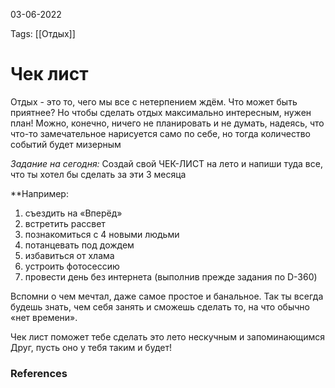 03-06-2022

Tags: 
[[Отдых]]
# Чек лист
Отдых - это то, чего мы все с нетерпением ждём. Что может быть приятнее?
Но чтобы сделать отдых максимально интересным, нужен план! Можно, конечно, ничего не планировать и не думать, надеясь, что что-то замечательное нарисуется само по себе, но тогда количество событий будет мизерным

*Задание на сегодня:* 
Создай свой ЧЕК-ЛИСТ на лето и напиши туда все, что ты хотел бы сделать за эти 3 месяца

**Например:
1. съездить на «Вперёд»
2. встретить рассвет
3. познакомиться с 4 новыми людьми
4. потанцевать под дождем
5. избавиться от хлама
6. устроить фотосессию
7. провести день без интернета (выполнив прежде задания по D-360)

Вспомни о чем мечтал, даже самое простое и банальное. Так ты всегда будешь знать, чем себя занять и сможешь сделать то, на что обычно «нет времени».

Чек лист поможет тебе сделать это лето нескучным и запоминающимся
Друг, пусть оно у тебя таким и будет!
### References